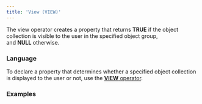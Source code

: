 ```yaml
---
title: 'View (VIEW)'
---
```


The view operator creates a property that returns **TRUE** if the object collection is visible to the user in the specified object group, and **NULL** otherwise.

### Language

To declare a property that determines whether a specified object collection is displayed to the user or not, use the [**VIEW** operator](Object_group_operator.md).

### Examples

